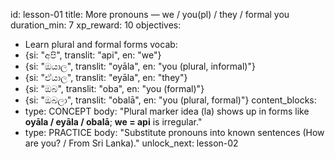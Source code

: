 id: lesson-01
title: More pronouns — we / you(pl) / they / formal you
duration_min: 7
xp_reward: 10
objectives:
  - Learn plural and formal forms
vocab:
  - {si: "අපි", translit: "api", en: "we"}
  - {si: "ඔයාල", translit: "oyāla", en: "you (plural, informal)"}
  - {si: "ඒයාල", translit: "eyāla", en: "they"}
  - {si: "ඔබ", translit: "oba", en: "you (formal)"}
  - {si: "ඔබලා", translit: "obalā", en: "you (plural, formal)"}
content_blocks:
  - type: CONCEPT
    body: "Plural marker idea (la) shows up in forms like **oyāla / eyāla / obalā**; **we = api** is irregular."
  - type: PRACTICE
    body: "Substitute pronouns into known sentences (How are you? / From Sri Lanka)."
unlock_next: lesson-02
